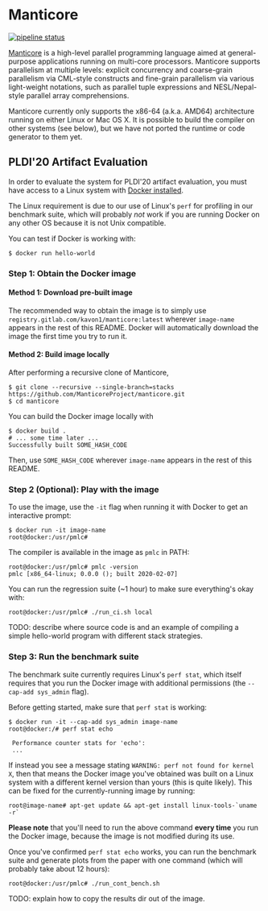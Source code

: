 # Manticore

[![pipeline status](https://gitlab.com/kavon1/manticore/badges/stacks/pipeline.svg)](https://gitlab.com/kavon1/manticore/commits/stacks)

[Manticore](http://manticore.cs.uchicago.edu) is a high-level parallel
programming language aimed at general-purpose applications running on multi-core
processors. Manticore supports parallelism at multiple levels: explicit
concurrency and coarse-grain parallelism via CML-style constructs and fine-grain
parallelism via various light-weight notations, such as parallel tuple
expressions and NESL/Nepal-style parallel array comprehensions.

Manticore currently only supports the x86-64 (a.k.a. AMD64)
architecture running on either Linux or Mac OS X. It is possible to
build the compiler on other systems (see below), but we have not
ported the runtime or code generator to them yet.

## PLDI'20 Artifact Evaluation

In order to evaluate the system for PLDI'20 artifact evaluation, you must have
access to a Linux system with [Docker installed](https://docs.docker.com/install/).

The Linux requirement is due to our use of Linux's `perf` for profiling in our
benchmark suite, which will probably *not* work if you are running Docker on any
other OS because it is not Unix compatible.

You can test if Docker is working with:

```console
$ docker run hello-world
```

### Step 1: Obtain the Docker image

#### Method 1: Download pre-built image

The recommended way to obtain the image is to simply use `registry.gitlab.com/kavon1/manticore:latest` wherever `image-name` appears in the rest of this README.
Docker will automatically download the image the first time you try to run it.

#### Method 2: Build image locally

After performing a recursive clone of Manticore,

```console
$ git clone --recursive --single-branch=stacks https://github.com/ManticoreProject/manticore.git
$ cd manticore
```

You can build the Docker image locally with

```console
$ docker build .
# ... some time later ...
Successfully built SOME_HASH_CODE
```

Then, use `SOME_HASH_CODE` wherever `image-name` appears in the rest of this README.


### Step 2 (Optional): Play with the image

To use the image, use the `-it` flag when running it with Docker to get an
interactive prompt:

```console
$ docker run -it image-name
root@docker:/usr/pmlc#
```

The compiler is available in the image as `pmlc` in PATH:

```console
root@docker:/usr/pmlc# pmlc -version
pmlc [x86_64-linux; 0.0.0 (); built 2020-02-07]
```

You can run the regression suite (~1 hour) to make sure everything's okay with:
```console
root@docker:/usr/pmlc# ./run_ci.sh local
```

TODO: describe where source code is and an example of compiling a simple
hello-world program with different stack strategies.

### Step 3: Run the benchmark suite

The benchmark suite currently requires Linux's `perf stat`, which itself requires that you run the Docker image with additional permissions (the `--cap-add sys_admin` flag).

Before getting started, make sure that `perf stat` is working:

```console
$ docker run -it --cap-add sys_admin image-name
root@docker:/# perf stat echo

 Performance counter stats for 'echo':
 ...
```

If instead you see a message stating `WARNING: perf not found for kernel X`, then
that means the Docker image you've obtained was built on a Linux system with
a different kernel version than yours (this is quite likely).
This can be fixed for the currently-running image by running:

```console
root@image-name# apt-get update && apt-get install linux-tools-`uname -r`
```

**Please note** that you'll need to run the above command **every time** you run
the Docker image, because the image is not modified during its use.

Once you've confirmed `perf stat echo` works, you can run the benchmark suite and
generate plots from the paper with one command (which will probably take about 12 hours):

```console
root@docker:/usr/pmlc# ./run_cont_bench.sh
```

TODO: explain how to copy the results dir out of the image.
